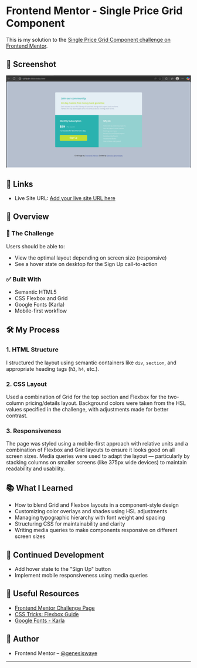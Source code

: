 # Frontend Mentor - Single Price Grid Component

This is my solution to the [Single Price Grid Component challenge on Frontend Mentor](https://www.frontendmentor.io/challenges/single-price-grid-component-5ce41129d0ff452fec5abbbc).

## 📸 Screenshot

![Screenshot of the solution](/solution.png)

## 🔗 Links

- Live Site URL: [Add your live site URL here](https://your-live-site.com)

## 🚀 Overview

### 🎯 The Challenge

Users should be able to:
- View the optimal layout depending on screen size (responsive)
- See a hover state on desktop for the Sign Up call-to-action

### ✅ Built With

- Semantic HTML5
- CSS Flexbox and Grid
- Google Fonts (Karla)
- Mobile-first workflow

## 🛠️ My Process

### 1. HTML Structure
I structured the layout using semantic containers like `div`, `section`, and appropriate heading tags (`h3`, `h4`, etc.).

### 2. CSS Layout
Used a combination of Grid for the top section and Flexbox for the two-column pricing/details layout. Background colors were taken from the HSL values specified in the challenge, with adjustments made for better contrast.

### 3. Responsiveness
The page was styled using a mobile-first approach with relative units and a combination of Flexbox and Grid layouts to ensure it looks good on all screen sizes. Media queries were used to adapt the layout — particularly by stacking columns on smaller screens (like 375px wide devices) to maintain readability and usability.

## 📚 What I Learned

- How to blend Grid and Flexbox layouts in a component-style design
- Customizing color overlays and shades using HSL adjustments
- Managing typographic hierarchy with font weight and spacing
- Structuring CSS for maintainability and clarity
- Writing media queries to make components responsive on different screen sizes

## 🔄 Continued Development

- Add hover state to the "Sign Up" button
- Implement mobile responsiveness using media queries


## 📘 Useful Resources

- [Frontend Mentor Challenge Page](https://www.frontendmentor.io/challenges/single-price-grid-component-5ce41129d0ff452fec5abbbc)
- [CSS Tricks: Flexbox Guide](https://css-tricks.com/snippets/css/a-guide-to-flexbox/)
- [Google Fonts - Karla](https://fonts.google.com/specimen/Karla)

## 👤 Author

- Frontend Mentor – [@genesiswaye](https://www.frontendmentor.io/profile/genesiswaye)

---


